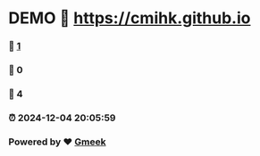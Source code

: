 # DEMO :link: https://cmihk.github.io 
### :page_facing_up: [1](https://cmihk.github.io/tag.html) 
### :speech_balloon: 0 
### :hibiscus: 4 
### :alarm_clock: 2024-12-04 20:05:59 
### Powered by :heart: [Gmeek](https://github.com/Meekdai/Gmeek)
